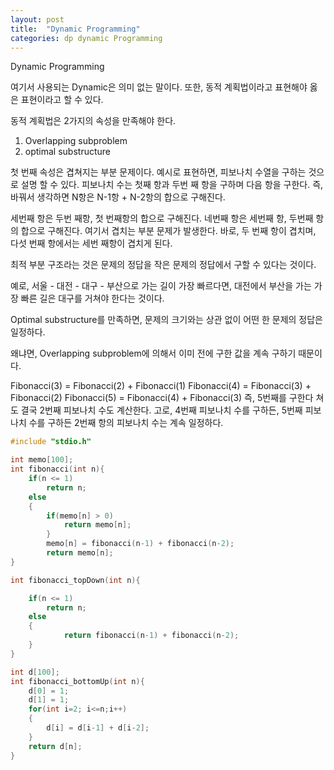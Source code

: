 ```yaml
---
layout: post
title:  "Dynamic Programming"
categories: dp dynamic Programming
---
```


Dynamic Programming

여기서 사용되는 Dynamic은 의미 없는 말이다.
또한, 동적 계획법이라고 표현해야 옳은 표현이라고 할 수 있다.

동적 계획법은 2가지의 속성을 만족해야 한다.

1. Overlapping subproblem
2. optimal substructure

첫 번째 속성은 겹쳐지는 부분 문제이다.
예시로 표현하면, 피보나치 수열을 구하는 것으로 설명 할 수 있다.
피보나치 수는 첫째 항과 두번 째 항을 구하며 다음 항을 구한다.
즉, 바꿔서 생각하면 N항은 N-1항 + N-2항의 합으로 구해진다.

세번째 항은 두번 째항, 첫 번째항의 합으로 구해진다.
네번째 항은 세번째 항, 두번째 항의 합으로 구해진다.
여기서 겹치는 부분 문제가 발생한다. 바로, 두 번째 항이 겹치며, 다섯 번째 항에서는 세번 째항이 겹치게 된다.

최적 부분 구조라는 것은 문제의 정답을 작은 문제의 정답에서 구할 수 있다는 것이다.

예로, 서울 - 대전 - 대구 - 부산으로 가는 길이 가장 빠르다면,
대전에서 부산을 가는 가장 빠른 길은 대구를 거쳐야 한다는 것이다.

Optimal substructure를 만족하면, 문제의 크기와는 상관 없이 어떤 한 문제의 정답은 일정하다.

왜냐면, Overlapping subproblem에 의해서 이미 전에 구한 값을 계속 구하기 때문이다.

Fibonacci(3) = Fibonacci(2) + Fibonacci(1)
Fibonacci(4) = Fibonacci(3) + Fibonacci(2)
Fibonacci(5) = Fibonacci(4) + Fibonacci(3)
즉, 5번째를 구한다 쳐도 결국 2번째 피보나치 수도 계산한다.
고로, 4번째 피보나치 수를 구하든, 5번째 피보나치 수를 구하든 2번째 항의 피보나치 수는 계속 일정하다.

```cpp
#include "stdio.h"

int memo[100];
int fibonacci(int n){
    if(n <= 1)
        return n;
    else
    {
        if(memo[n] > 0)
            return memo[n];
        }
        memo[n] = fibonacci(n-1) + fibonacci(n-2);
        return memo[n];
}
```

```cpp
int fibonacci_topDown(int n){

    if(n <= 1)
        return n;
    else
    {
            return fibonacci(n-1) + fibonacci(n-2);
    }
}
```

```cpp
int d[100];
int fibonacci_bottomUp(int n){
    d[0] = 1;
    d[1] = 1;
    for(int i=2; i<=n;i++)
    {
        d[i] = d[i-1] + d[i-2];
    }
    return d[n];
}
```

